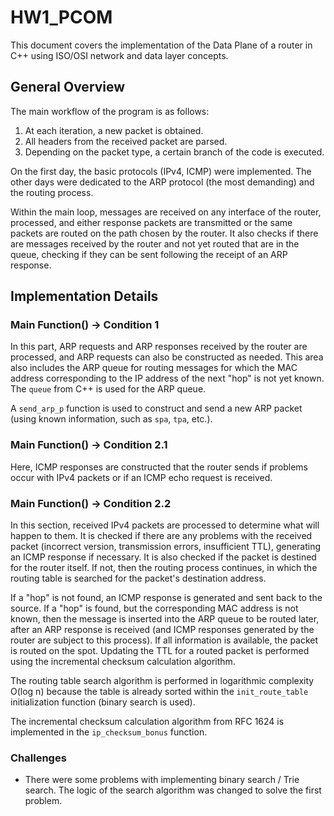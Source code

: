 # HW1_PCOM

This document covers the implementation of the Data Plane of a router in C++ using ISO/OSI network and data layer concepts.

## General Overview

The main workflow of the program is as follows:

1. At each iteration, a new packet is obtained.
2. All headers from the received packet are parsed.
3. Depending on the packet type, a certain branch of the code is executed.

On the first day, the basic protocols (IPv4, ICMP) were implemented. The other days were dedicated to the ARP protocol (the most demanding) and the routing process.

Within the main loop, messages are received on any interface of the router, processed, and either response packets are transmitted or the same packets are routed on the path chosen by the router. It also checks if there are messages received by the router and not yet routed that are in the queue, checking if they can be sent following the receipt of an ARP response.

## Implementation Details

### Main Function() -> Condition 1

In this part, ARP requests and ARP responses received by the router are processed, and ARP requests can also be constructed as needed. This area also includes the ARP queue for routing messages for which the MAC address corresponding to the IP address of the next "hop" is not yet known. The `queue` from C++ is used for the ARP queue.

A `send_arp_p` function is used to construct and send a new ARP packet (using known information, such as `spa`, `tpa`, etc.).

### Main Function() -> Condition 2.1

Here, ICMP responses are constructed that the router sends if problems occur with IPv4 packets or if an ICMP echo request is received.

### Main Function() -> Condition 2.2

In this section, received IPv4 packets are processed to determine what will happen to them. It is checked if there are any problems with the received packet (incorrect version, transmission errors, insufficient TTL), generating an ICMP response if necessary. It is also checked if the packet is destined for the router itself. If not, then the routing process continues, in which the routing table is searched for the packet's destination address.

If a "hop" is not found, an ICMP response is generated and sent back to the source. If a "hop" is found, but the corresponding MAC address is not known, then the message is inserted into the ARP queue to be routed later, after an ARP response is received (and ICMP responses generated by the router are subject to this process). If all information is available, the packet is routed on the spot. Updating the TTL for a routed packet is performed using the incremental checksum calculation algorithm.

The routing table search algorithm is performed in logarithmic complexity O(log n) because the table is already sorted within the `init_route_table` initialization function (binary search is used).

The incremental checksum calculation algorithm from RFC 1624 is implemented in the `ip_checksum_bonus` function.

### Challenges

- There were some problems with implementing binary search / Trie search. The logic of the search algorithm was changed to solve the first problem.
